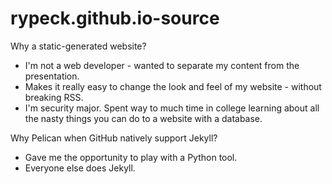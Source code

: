 rypeck.github.io-source
=======================

Why a static-generated website?
- I'm not a web developer - wanted to separate my content from the presentation.
- Makes it really easy to change the look and feel of my website - without
  breaking RSS.
- I'm security major. Spent way to much time in college learning about all
  the nasty things you can do to a website with a database.

Why Pelican when GitHub natively support Jekyll?
- Gave me the opportunity to play with a Python tool.
- Everyone else does Jekyll.

